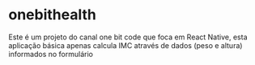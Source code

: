 # onebithealth
Este é um projeto do canal one bit code que foca em React Native, esta aplicação básica apenas calcula IMC através de dados (peso e altura) informados no formulário
